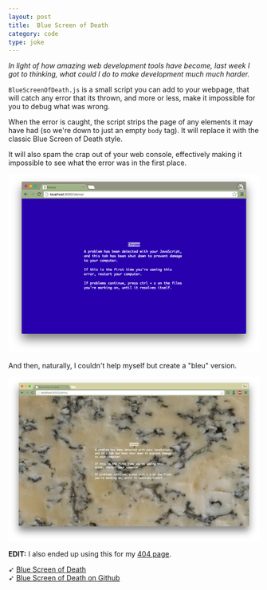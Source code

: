 ```yaml
---
layout: post
title:  Blue Screen of Death
category: code
type: joke
---
```


*In light of how amazing web development tools have become, last week I got to thinking, what could I do to make development much much harder.*

`BlueScreenOfDeath.js` is a small script you can add to your webpage, that will catch any error that its thrown, and more or less, make it impossible for you to debug what was wrong.

When the error is caught, the script strips the page of any elements it may have had (so we're down to just an empty `body` tag). It will replace it with the classic Blue Screen of Death style.

It will also spam the crap out of your web console, effectively making it impossible to see what the error was in the first place.

![Blue screen of death](/images/blue-screen-of-death-1.png)

And then, naturally, I couldn't help myself but create a "bleu" version.

![Bleu screen of death](/images/blue-screen-of-death-2.png)

**EDIT:** I also ended up using this for my [404 page](http://tholman.com/404).

➶ [Blue Screen of Death](http://tholman.com/blue-screen-of-death/)<br>
➶ [Blue Screen of Death on Github](https://github.com/tholman/bsod.js)